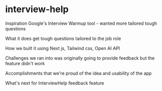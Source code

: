 # interview-help

Inspiration
Google's Interview Warmup tool - wanted more tailored tough questions

What it does
get tough questions tailored to the job role

How we built it
using Next js, Tailwind css, Open AI API

Challenges we ran into
was originally going to provide feedback but the feature didn't work

Accomplishments that we're proud of
the idea and usability of the app

What's next for InterviewHelp
feedback feature
